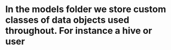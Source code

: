 # In the models folder we store custom classes of data objects used throughout. For instance a hive or user 
